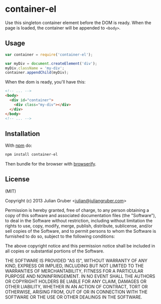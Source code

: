 
# container-el

Use this singleton container element before the DOM is ready.
When the page is loaded, the container will be appended to `<body>`.

## Usage

```js
var container = require('container-el');

var myDiv = document.createElement('div');
myDiv.className = 'my-div';
container.appendChild(myDiv);
```

When the dom is ready, you'll have this:

```html
<!-- ... -->
<body>
  <div id="container">
    <div class="my-div"></div>
  </div>
</body>
<!-- ... -->
```

## Installation

With [npm](https://npmjs.org) do:

```bash
npm install container-el
```

Then bundle for the browser with
[browserify](https://github.com/substack/node-browserify).

## License

(MIT)

Copyright (c) 2013 Julian Gruber &lt;julian@juliangruber.com&gt;

Permission is hereby granted, free of charge, to any person obtaining a copy of
this software and associated documentation files (the "Software"), to deal in
the Software without restriction, including without limitation the rights to
use, copy, modify, merge, publish, distribute, sublicense, and/or sell copies
of the Software, and to permit persons to whom the Software is furnished to do
so, subject to the following conditions:

The above copyright notice and this permission notice shall be included in all
copies or substantial portions of the Software.

THE SOFTWARE IS PROVIDED "AS IS", WITHOUT WARRANTY OF ANY KIND, EXPRESS OR
IMPLIED, INCLUDING BUT NOT LIMITED TO THE WARRANTIES OF MERCHANTABILITY,
FITNESS FOR A PARTICULAR PURPOSE AND NONINFRINGEMENT. IN NO EVENT SHALL THE
AUTHORS OR COPYRIGHT HOLDERS BE LIABLE FOR ANY CLAIM, DAMAGES OR OTHER
LIABILITY, WHETHER IN AN ACTION OF CONTRACT, TORT OR OTHERWISE, ARISING FROM,
OUT OF OR IN CONNECTION WITH THE SOFTWARE OR THE USE OR OTHER DEALINGS IN THE
SOFTWARE.
